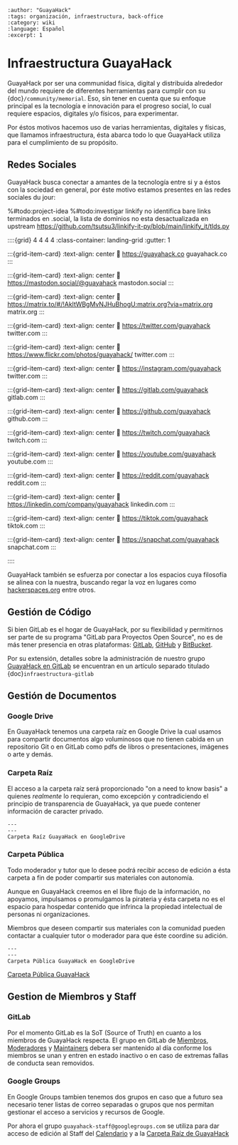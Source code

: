 ```{post} 2023-07-24
:author: "GuayaHack"
:tags: organización, infraestructura, back-office
:category: wiki
:language: Español
:excerpt: 1
```

# Infraestructura GuayaHack

GuayaHack por ser una communidad física, digital y distribuida alrededor del mundo requiere de diferentes herramientas para cumplir con su {doc}`/community/memorial`. Eso, sin tener en cuenta que su enfoque principal es la tecnología e innovación para el progreso social, lo cual requiere espacios, digitales y/o físicos, para experimentar.

Por éstos motivos hacemos uso de varias herramientas, digitales y físicas, que llamamos infraestructura, ésta abarca todo lo que GuayaHack utiliza para el cumplimiento de su propósito.


## Redes Sociales

GuayaHack busca conectar a amantes de la tecnología entre si y a éstos con la sociedad en general, por éste motivo estamos presentes en las redes sociales du jour:

%#todo:project-idea
%#todo:investigar linkify no identifica bare links terminados en .social, la lista de dominios no esta desactualizada en upstream https://github.com/tsutsu3/linkify-it-py/blob/main/linkify_it/tlds.py

::::{grid} 4 4 4 4
:class-container: landing-grid
:gutter: 1

:::{grid-item-card}
:text-align: center
:link: https://guayahack.co
<i class="fa-solid fa-globe" style="font-size:2em"></i>
guayahack.co
:::

:::{grid-item-card}
:text-align: center
:link: https://mastodon.social/@guayahack
<i class="fa-brands fa-mastodon" style="font-size:2em"></i>
mastodon.social
:::

:::{grid-item-card}
:text-align: center
:link: https://matrix.to/#/!AkltWBgMvNJHuBhogU:matrix.org?via=matrix.org
<i class="fa-solid fa-m" style="font-size:2em"></i>
matrix.org
:::

:::{grid-item-card}
:text-align: center
:link: https://twitter.com/guayahack
<i class="fa-brands fa-twitter" style="font-size:2em"></i>
twitter.com
:::

:::{grid-item-card}
:text-align: center
:link: https://www.flickr.com/photos/guayahack/
<i class="fa-brands fa-flickr" style="font-size:2em"></i>
twitter.com
:::


:::{grid-item-card}
:text-align: center
:link: https://instagram.com/guayahack
<i class="fa-brands fa-instagram" style="font-size:2em"></i>
twitter.com
:::


:::{grid-item-card}
:text-align: center
:link: https://gitlab.com/guayahack
<i class="fa-brands fa-gitlab" style="font-size:2em"></i>
gitlab.com
:::

:::{grid-item-card}
:text-align: center
:link: https://github.com/guayahack
<i class="fa-brands fa-github" style="font-size:2em"></i>
github.com
:::

:::{grid-item-card}
:text-align: center
:link: https://twitch.com/guayahack
<i class="fa-brands fa-twitch" style="font-size:2em"></i>
twitch.com
:::

:::{grid-item-card}
:text-align: center
:link: https://youtube.com/guayahack
<i class="fa-brands fa-youtube" style="font-size:2em"></i>
youtube.com
:::

:::{grid-item-card}
:text-align: center
:link: https://reddit.com/guayahack
<i class="fa-brands fa-reddit" style="font-size:2em"></i>
reddit.com
:::

:::{grid-item-card}
:text-align: center
:link: https://linkedin.com/company/guayahack
<i class="fa-brands fa-linkedin" style="font-size:2em"></i>
linkedin.com
:::

:::{grid-item-card}
:text-align: center
:link: https://tiktok.com/guayahack
<i class="fa-brands fa-tiktok" style="font-size:2em"></i>
tiktok.com
:::

:::{grid-item-card}
:text-align: center
:link: https://snapchat.com/guayahack
<i class="fa-brands fa-snapchat" style="font-size:2em"></i>
snapchat.com
:::

::::


GuayaHack también se esfuerza por conectar a los espacios cuya filosofía se alinea con la nuestra, buscando regar la voz en lugares como [hackerspaces.org](https://wiki.hackerspaces.org/GuayaHack) entre otros.



## Gestión de Código

Si bien GitLab es el hogar de GuayaHack, por su flexibilidad y permitirnos ser parte de su programa "GitLab para Proyectos Open Source", no es de más tener presencia en otras plataformas: [GitLab](https://gitlab.com/guayahack), [GitHub](https://github.com/guayahack) y [BitBucket](https://bitbucket.com/guayahack).

Por su extensión, detalles sobre la administración de nuestro grupo [GuayaHack en GitLab](https://gitlab.com/guayahack.com) se encuentran en un artículo separado titulado {doc}`infraestructura-gitlab`

## Gestión de Documentos

### Google Drive

En GuayaHack tenemos una carpeta raíz en Google Drive la cual usamos para compartir documentos algo voluminosos que no tienen cabida en un repositorio Git o en GitLab como pdfs de libros o presentaciones, imágenes o arte y demás.

### Carpeta Raíz

El acceso a la carpeta raíz será proporcionado "on a need to know basis" a quienes *realmente* lo requieran, como excepción y contradiciendo el principio de transparencia de GuayaHack, ya que puede contener información de caracter privado. 

```{figure} infraestructura.md-data/google-drive.png
---
---
Carpeta Raíz GuayaHack en GoogleDrive
```

### Carpeta Pública

Todo moderador y tutor que lo desee podrá recibir acceso de edición a ésta carpeta a fin de poder compartir sus materiales con autonomía. 

Aunque en GuayaHack creemos en el libre flujo de la información, no apoyamos, impulsamos o promulgamos la pirateria y ésta carpeta no es el espacio para hospedar contenido que infrinca la propiedad intelectual de personas ni organizaciones.

Miembros que deseen compartir sus materiales con la comunidad pueden contactar a cualquier tutor o moderador para que éste coordine su adición.

```{figure} infraestructura.md-data/google-drive-public.png
---
---
Carpeta Pública GuayaHack en GoogleDrive
```
[Carpeta Pública GuayaHack](https://drive.google.com/drive/folders/1b5LITQmxjC3vGPg5X9ywEa8zODJjMN7r)

## Gestion de Miembros y Staff

### GitLab

Por el momento GitLab es la SoT (Source of Truth) en cuanto a los miembros de GuayaHack respecta. El grupo en GitLab de [Miembros](https://gitlab.com/groups/guayahack/members/-/group_members), [Moderadores](https://gitlab.com/groups/guayahack/moderators/-/group_members) y [Maintainers](https://gitlab.com/groups/guayahack/maintainers/-/group_members) debera ser mantenido al día conforme los miembros se unan y entren en estado inactivo o en caso de extremas fallas de conducta sean removidos. 

### Google Groups

En Google Groups tambien tenemos dos grupos en caso que a futuro sea necesario tener listas de correo separadas o grupos que nos permitan gestionar el acceso a servicios y recursos de Google.

Por ahora el grupo `guayahack-staff@googlegroups.com` se utiliza para dar acceso de edición al Staff del [Calendario](https://calendar.google.com/calendar/u/0?cid=Z3VheWFoYWNrQGdtYWlsLmNvbQ) y a la [Carpeta Raíz de GuayaHack](https://drive.google.com/drive/folders/1sGunDL5EZ6MArx6jsxXsr_NXLqwB6nmW?usp=drive_link)
